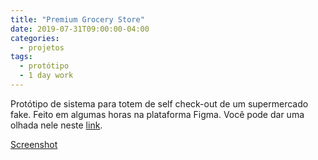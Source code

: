 ```yaml
---
title: "Premium Grocery Store"
date: 2019-07-31T09:00:00-04:00
categories:
  - projetos
tags:
  - protótipo
  - 1 day work
---
```


Protótipo de sistema para totem de self check-out de um supermercado fake. Feito em algumas horas na plataforma Figma. Você pode dar uma olhada nele neste [link][prototipo-link].

[Screenshot](/assets/images/grocerystore.png)


[prototipo-link]: https://www.figma.com/proto/2dKVmpztFTpHbqJSwDKdVQ/Premium-Grocery-Store?scaling=scale-down&node-id=1%3A2

